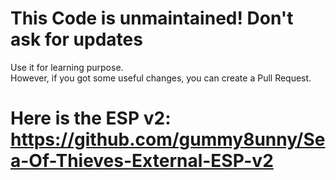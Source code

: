 # This Code is unmaintained! Don't ask for updates
Use it for learning purpose.   
However, if you got some useful changes, you can create a Pull Request.


# Here is the ESP v2: https://github.com/gummy8unny/Sea-Of-Thieves-External-ESP-v2
